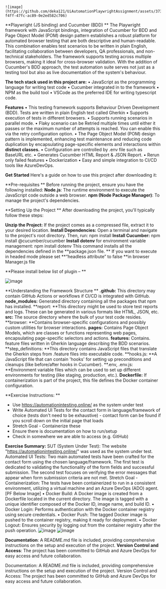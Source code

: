     																														![image](https://github.com/deka121/UiAutomationPlaywrightAssignment/assets/37321334/93313f4a-f4ff-47fc-ac89-0e2ed582c706)


**Playwright (JS binding) and Cucumber (BDD) **
The Playwright framework with JavaScript bindings, integration of Cucumber for BDD and 
Page Object Model (POM) design pattern establishes a robust platform for automated browser testing that are both descriptive and human-readable. This combination enables test scenarios to be written in plain English, facilitating collaboration between developers, QA professionals, and non-technical stakeholders. The framework supports testing across multiple browsers, making it ideal for cross-browser validation. With the addition of Cucumber's BDD approach, the test automation suite serves not just as a testing tool but also as live documentation of the system's behaviour. 

**The tech stack used in this project are:**
•	JavaScript as the programming language for writing test code
•	Cucumber integrated in to the framework
•	NPM as the build tool
•	VSCode as the preferred IDE for writing typescript code.

**Features**
•	This testing framework supports Behaviour Driven Development (BDD). Tests are written in plain English text called Gherkin
•	Supports execution of tests in different browsers.
•	Supports running scenarios in parallel mode. 
•	Flaky scenario can be Retried multiple times until either it passes or the maximum number of attempts is reached. You can enable this via the retry configuration option.
•	The Page Object Model (POM) design pattern is implemented, enhancing test maintenance and reducing code duplication by encapsulating page-specific elements and interactions within **distinct classes.**
•	Configuration are controlled by .env file such as BaseURL etc.
•	Generates Cucumber HTML Report & JSON Report.
•	Rerun only failed features
•	Dockerization
•	Easy and simple integration to CI/CD tools like AzureDevOps.

**Get Started**
Here's a guide on how to use this project after downloading it: 

**Pre-requisites **
Before running the project, ensure you have the following installed:
**Node.js**: The runtime environment to execute the JavaScript code outside a web browser.
**npm (Node Package Manager)**: To manage the project's dependencies. 


**Setting Up the Project **
After downloading the project, you'll typically follow these steps: 

**Unzip the Project:** If the project comes as a compressed file, extract it to your desired location. 
**Install Dependencies:** Open a terminal and navigate to the project's root directory. 
Then, run: npm install
**Install Cucumber:** npm install @cucumber/cucumber 
**Install dotenv** for environment variable management: npm install dotenv 
This command installs all the dependencies defined in the **package.json file. **
If you want to execute in headed mode please set **“headless attribute” to false **in browser Manager.js file

**Please install below list of plugin – **

![image](https://github.com/deka121/UiAutomationPlaywrightAssignment/assets/37321334/5e186c86-532f-460f-93dd-7d5f7682f0e3)

 
**Understanding the Framework Structure **
**.github:** This directory may contain GitHub Actions or workflows if CI/CD is integrated with GitHub.
**node_modules:** Generated directory containing all the packages that npm has installed.
**report: **This directory might be used to store test reports and logs. These can be generated in various formats like HTML, JSON, etc.
**src:** The source directory where the bulk of your test code resides.
**browser: **Contains browser-specific configurations and possibly custom utilities for browser interactions.
**pages:** Contains Page Object Models, which are classes or functions representing web pages, encapsulating page-specific selectors and actions.
**features:** Contains. feature files written in Gherkin language describing the BDD scenarios.
**step_definitions: **This directory contains JavaScript files that translate the Gherkin steps from .feature files into executable code.
**hooks.js: **A JavaScript file that can contain 'hooks' for setting up preconditions and cleanups (like before/after hooks in Cucumber).
**.env, .env.js: **Environment variable files which can be used to set up different environments for testing (like staging, production, etc.).
**Dockerfile:** If containerization is part of the project, this file defines the Docker container configuration. 


**Exercise Instructions: **
- Use https://automationintesting.online/ as the system under test
- Write Automated UI Tests for the contact form in language/framework of choice (tests don't need to be exhaustive)
         - contact form can be found if you scroll down on the initial page that loads
- Stretch Goal - Containerize these
- Ensure there is documentation on how to run/setup
- Check in somewhere we are able to access (e.g. GitHub) 


**Exercise Summary:**
SUT (System Under Test): The website "https://automationintesting.online/" was used as the system under test.
Automated UI Tests: Two main automated tests have been crafted for the contact form using the chosen language/framework. 
The first test is dedicated to validating the functionality of the form fields and successful submission.
The second test focuses on verifying the error messages that appear when form submission criteria are not met.
Stretch Goal - Containerization: The tests have been containerized to run in a consistent environment, utilizing a virtual machine and an Azure DevOps (ADO) agent. [PF Below Image]
•	Docker Build: A Docker image is created from a Dockerfile located in the current directory. The image is tagged with a unique identifier composed of the Docker ID, image name, and build ID.
•	Docker Login: Performs authentication with the Docker container registry using secure credentials.
•	Docker Push: The tagged Docker image is pushed to the container registry, making it ready for deployment.
•	Docker Logout: Ensures security by logging out from the container registry after the push operation.
![image](https://github.com/deka121/UiAutomationPlaywrightAssignment/assets/37321334/ee7f6a92-c5cc-45d3-8a6f-c0bed9a3ed49)
![image](https://github.com/deka121/UiAutomationPlaywrightAssignment/assets/37321334/445c8d0b-5dc6-4fb9-b3f7-14791258103b)

**Documentation**: A README.md file is included, providing comprehensive instructions on the setup and execution of the project.
**Version Control and Access**: The project has been committed to GitHub and Azure DevOps for easy access and future collaboration.


  
 


Documentation: A README.md file is included, providing comprehensive instructions on the setup and execution of the project.
Version Control and Access: The project has been committed to GitHub and Azure DevOps for easy access and future collaboration.
 
